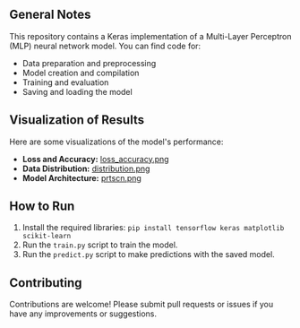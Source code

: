## General Notes

This repository contains a Keras implementation of a Multi-Layer Perceptron (MLP) neural network model. You can find code for:

* Data preparation and preprocessing
* Model creation and compilation
* Training and evaluation
* Saving and loading the model

## Visualization of Results

Here are some visualizations of the model's performance:

* **Loss and Accuracy:** [loss_accuracy.png](loss_accuracy.png)
* **Data Distribution:** [distribution.png](distribution.png)
* **Model Architecture:** [prtscn.png](prtscn.png)

## How to Run

1. Install the required libraries: `pip install tensorflow keras matplotlib scikit-learn`
2. Run the `train.py` script to train the model.
3. Run the `predict.py` script to make predictions with the saved model.

## Contributing

Contributions are welcome! Please submit pull requests or issues if you have any improvements or suggestions.
